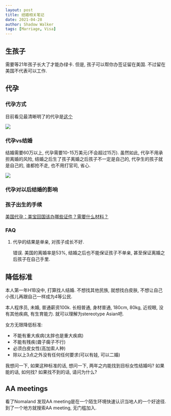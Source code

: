 ```yaml
---
layout: post
title: 结婚相关笔记
date: 2021-04-28
author: Shadow Walker
tags: [Marriage, Visa]
---
```


## 生孩子

需要等21年孩子长大了才能办绿卡.  但是, 孩子可以帮你办签证留在美国.  不过留在美国不代表可以工作. 

## 代孕

### 代孕方式

目前看见最清晰明了的代孕是[这个](https://www.circlesurrogacy.com/surrogacy/surrogacy-by-state/surrogacy-in-california#how-much-does-surrogacy-cost)

![](https://lh3.googleusercontent.com/pw/ACtC-3fQcOlyhw-trAVve_UoJ-TCltFok22cM0U9bgWo2pxnnB7W_3SPxo7cn1ZWcrU5UZOsdPZU5ERAJJ-RyfQvptyzUs6JeGveWe9XCFueyLsLScBeMOkLtOTeZLCIKmID70UKIKaxXBth0ZXO98QgK76m=w1172-h517-no?authuser=0)

### 代孕vs结婚

结婚需要60万以上, 代孕需要10-15万美元(不会超过15万).  虽然如此, 代孕不用承担离婚的风险, 结婚之后生了孩子离婚之后孩子不一定是自己的, 代孕生的孩子就是自己的, 谁都抢不走, 也不用打官司, 省心. 

![](https://lh3.googleusercontent.com/pw/ACtC-3d86dCKLP4TpLNITjzXSuQVk0tJHvCRowU7OCNl2s8SsWwVqbpA-OJUYxumm69FNm3gpWJsNSWoG_P7Pxztg4tk8Mw-l1o73a1klDAcafLKfmyQaruyilzGphQDgRNYh-72IOJfqKlIbEqd6YTAtPKa=w681-h307-no?authuser=0)

### 代孕对以后结婚的影响

### 孩子出生的手续

[美国代孕：美宝回国该办哪些证件？需要什么材料？](https://www.evernote.com/shard/s573/sh/b6aeb2a0-ae56-45af-b42d-73c4ec01dfc3/43ee1cef9d3da7fcd39ec32117280ff0)



### FAQ

1. 代孕的结果是单亲, 对孩子成长不好. 

	错误. 美国的离婚率是53%, 结婚之后也不能保证孩子不单亲, 甚至保证离婚之后孩子在自己手里. 
	


## 降低标准

本人第一年H1B没中, 打算找人结婚. 不想找其他民族, 就想找白皮肤, 不想让自己小孩儿再跟自己一样成为4等公民.

本人程序员, 未婚, 普通薪资100k. 长相普通, 身材普通, 180cm, 80kg, 近视眼, 没有其他疾病, 有生育能力. 就可以理解为stereotype Asian吧.

女方无限降低标准:

* 不能有重大疾病(太胖也是重大疾病)
* 不能有残疾(聋子瘸子不行)
* 必须白皮女性(高加索人种)
* 除以上3点之外没有任何任何要求(可以有娃, 可以二婚)

我想问一下, 如果这种标准的话, 想问一下, 两年之内能找到目标女性结婚吗? 如果能的话, 如何找? 如果找不到的话, 请问为什么?


## AA meetings

看了Nomaland 发现AA meeting是在一个陌生环境快速认识当地人的一个好途径. 到了一个地方就搜索AA meeting, 无门槛加入. 
